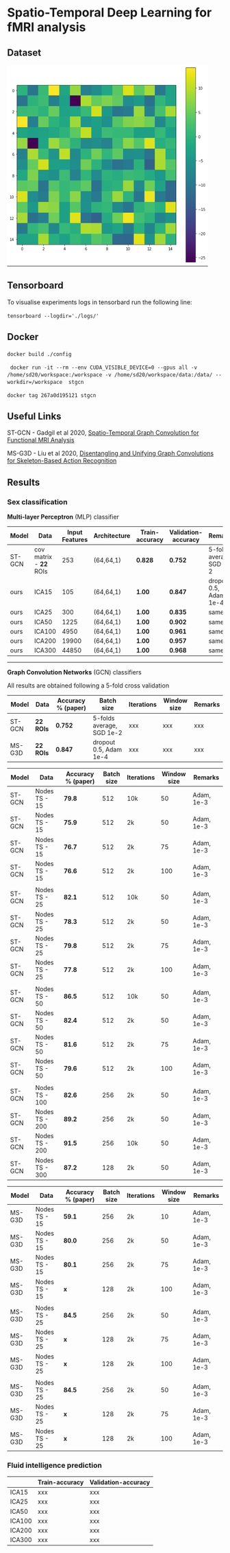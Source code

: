 # Spatio-Temporal Deep Learning for fMRI analysis

## Dataset

![alt text](img/connectivity.png "ICA_15 network matrix")


## Tensorboard

To visualise experiments logs in tensorbard run the following line:

``` tensorboard --logdir='./logs/' ```

## Docker 

```docker build ./config```

``` docker run -it --rm --env CUDA_VISIBLE_DEVICE=0 --gpus all -v /home/sd20/workspace:/workspace -v /home/sd20/workspace/data:/data/ --workdir=/workspace  stgcn```

``` docker tag 267a0d195121 stgcn ```


## Useful Links

ST-GCN - Gadgil et al 2020, [Spatio-Temporal Graph Convolution for Functional MRI Analysis](https://github.com/sgadgil6/cnslab_fmri)

MS-G3D - Liu et al 2020, [Disentangling and Unifying Graph Convolutions for Skeleton-Based Action Recognition](https://github.com/kenziyuliu/MS-G3D)

## Results

### Sex classification 

**Multi-layer Perceptron** (MLP) classifier 


| Model | Data | Input Features | Architecture | Train-accuracy | Validation-accuracy | Remarks |
| ------ |  ----| --  | ----------| ----------| ----------| --- |
| ST-GCN | cov matrix - **22** ROIs  | 253 |  (64,64,1)  | **0.828**  | **0.752** | 5-folds average, SGD 1e-2 |
| ours   | ICA15   | 105 |(64,64,1)   | **1.00**   | **0.847**  | dropout 0.5, Adam 1e-4 | 
| ours   | ICA25   | 300 | (64,64,1)   | **1.00**    | **0.835**  |  same |
| ours   | ICA50   | 1225 | (64,64,1)   | **1.00**    | **0.902**  | same | 
| ours   | ICA100   | 4950 | (64,64,1)   | **1.00**    | **0.961**  | same | 
| ours   | ICA200   | 19900 | (64,64,1)   | **1.00**    | **0.957**  | same |
| ours   | ICA300   | 44850 | (64,64,1)   | **1.00**    | **0.968**  | same |


------

**Graph Convolution Networks** (GCN) classifiers

All results are obtained following a 5-fold cross validation

| Model | Data |  Accuracy % (paper)| Batch size | Iterations |Window size | Remarks |
| ------ |  ----| --  | ----------|  ----------|   ----------| ----------|
| ST-GCN | **22 ROIs**  | **0.752** | 5-folds average, SGD 1e-2 | xxx | xxx | xxx |
| MS-G3D   | **22 ROIs**    |**0.847**  | dropout 0.5, Adam 1e-4 | xxx | xxx |xxx |

| Model | Data |  Accuracy % (paper)| Batch size | Iterations |Window size | Remarks |
| ------ |  ----| --  | ----------|  ----------|   ----------| ----------|
| ST-GCN   | Nodes TS - 15   | **79.8**  |  512 | 10k | 50 | Adam, 1e-3  |
| ST-GCN   | Nodes TS - 15   | **75.9**  |  512 | 2k | 50 | Adam, 1e-3  |
| ST-GCN   | Nodes TS - 15   | **76.7**  |  512 | 2k | 75 | Adam, 1e-3  |
| ST-GCN   | Nodes TS - 15   | **76.6**  |  512 | 2k | 100 | Adam, 1e-3  |
|   |   |   |  |  || |   |
| ST-GCN   | Nodes TS - 25       | **82.1**  | 512 | 10k | 50 | Adam, 1e-3  |
| ST-GCN   | Nodes TS - 25       | **78.3**  | 512 | 2k | 50 | Adam, 1e-3  |
| ST-GCN   | Nodes TS - 25       | **79.8**  | 512 | 2k | 75 | Adam, 1e-3  |
| ST-GCN   | Nodes TS - 25       | **77.8**  | 512 | 2k | 100 | Adam, 1e-3  |
|   |   |   |  |  || |   |
| ST-GCN   | Nodes TS - 50      | **86.5**  | 512 | 10k | 50 |  Adam, 1e-3 |
| ST-GCN   | Nodes TS - 50      | **82.4**  | 512 | 2k | 50 |  Adam, 1e-3 |
| ST-GCN   | Nodes TS - 50      | **81.6**  | 512 | 2k | 75 |  Adam, 1e-3 |
| ST-GCN   | Nodes TS - 50      | **79.6**  | 512 | 2k | 100 |  Adam, 1e-3 |
|   |   |   |  |  || |   |
| ST-GCN   | Nodes TS - 100      | **82.6**  | 256 | 2k | 50 | Adam, 1e-3  |
| ST-GCN   | Nodes TS - 200       | **89.2**  | 256 | 2k | 50 | Adam, 1e-3  |
| ST-GCN   | Nodes TS - 200       | **91.5**  | 256 | 10k | 50 | Adam, 1e-3  |
| ST-GCN   | Nodes TS - 300      | **87.2**  | 128 | 2k | 50 | Adam, 1e-3  |

| Model | Data |  Accuracy % (paper)| Batch size | Iterations |Window size | Remarks |
| ------ |  ----| --  | ----------|  ----------|   ----------| ----------|
| MS-G3D   | Nodes TS - 15   | **59.1**  |  256 | 2k | 10 | Adam, 1e-3  |
| MS-G3D   | Nodes TS - 15   | **80.0**  |  256 | 2k | 50 | Adam, 1e-3  |
| MS-G3D    | Nodes TS - 15   | **80.1**  |  256 | 2k | 75 | Adam, 1e-3  |
| MS-G3D    | Nodes TS - 15   | **x**   |  128 | 2k | 100 | Adam, 1e-3  |
|   |   |   |  |  || |   |
| MS-G3D    | Nodes TS - 25       |  **84.5**  | 256 | 2k | 50 | Adam, 1e-3  |
| MS-G3D    | Nodes TS - 25       |  **x**   | 128 | 2k | 75 | Adam, 1e-3  |
| MS-G3D    | Nodes TS - 25       |  **x**  | 128 | 2k | 100 | Adam, 1e-3  |
|   |   |   |  |  || |   |
| MS-G3D    | Nodes TS - 25       |  **84.5**  | 256 | 2k | 50 | Adam, 1e-3  |
| MS-G3D    | Nodes TS - 25       |  **x**   | 128 | 2k | 75 | Adam, 1e-3  |
| MS-G3D    | Nodes TS - 25       |  **x**  | 128 | 2k | 100 | Adam, 1e-3  |







### Fluid intelligence prediction 

|  | Train-accuracy | Validation-accuracy |
| ---      |  ------  |----------|
| ICA15   | xxx   | xxx  |
| ICA25   | xxx   | xxx  |
| ICA50   | xxx   | xxx  |
| ICA100   | xxx   | xxx  |
| ICA200   | xxx   | xxx  |
| ICA300   | xxx   | xxx  |


